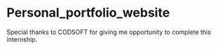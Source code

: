# Personal_portfolio_website
Special thanks to CODSOFT for giving me opportunity to complete this internship.
